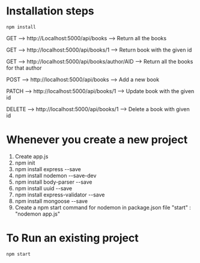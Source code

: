 # Installation steps
`npm install`

GET	 --> http://Localhost:5000/api/books   --> Return all the books

GET	--> http://localhost:5000/api/books/1 --> Return book with the given id

GET -->	http://localhost:5000/api/books/author/AID --> Return all the books for that author

POST --> http://localhost:5000/api/books --> Add a new book

PATCH --> http://localhost:5000/api/books/1  --> Update book with the given id

DELETE --> http://localhost:5000/api/books/1  --> Delete a book with given id




# Whenever you create a new project

1.	Create app.js
2.	npm init
3.	npm install express --save
4.	npm install nodemon --save-dev
5.  npm install body-parser --save
6.  npm install uuid --save
7.  npm install express-validator --save
8.  npm install mongoose --save
9.	 Create a npm start command for nodemon in package.json file
"start" : "nodemon app.js"




# To Run an existing project
`npm start`





